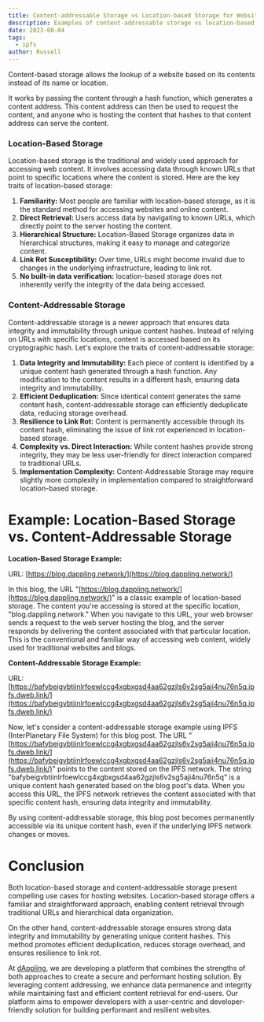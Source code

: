 ```yaml
---
title: Content-addressable Storage vs Location-based Storage for Websites
description: Examples of content-addressable storage vs location-based
date: 2023-08-04
tags:
  - ipfs
author: Russell
---
```


Content-based storage allows the lookup of a website based on its contents instead of its name or location.

It works by passing the content through a hash function, which generates a content address.
This content address can then be used to request the content, and anyone who is hosting the content that hashes to that content address can serve the content.

### Location-Based Storage

Location-based storage is the traditional and widely used approach for accessing web content. It involves accessing data through known URLs that point to specific locations where the content is stored. Here are the key traits of location-based storage:

1. **Familiarity:** Most people are familiar with location-based storage, as it is the standard method for accessing websites and online content.
2. **Direct Retrieval:** Users access data by navigating to known URLs, which directly point to the server hosting the content.
3. **Hierarchical Structure:** Location-Based Storage organizes data in hierarchical structures, making it easy to manage and categorize content.
4. **Link Rot Susceptibility:** Over time, URLs might become invalid due to changes in the underlying infrastructure, leading to link rot.
5. **No built-in data verification:** location-based storage does not inherently verify the integrity of the data being accessed.

### Content-Addressable Storage

Content-addressable storage is a newer approach that ensures data integrity and immutability through unique content hashes. Instead of relying on URLs with specific locations, content is accessed based on its cryptographic hash. Let's explore the traits of content-addressable storage:

1. **Data Integrity and Immutability:** Each piece of content is identified by a unique content hash generated through a hash function. Any modification to the content results in a different hash, ensuring data integrity and immutability.
2. **Efficient Deduplication:** Since identical content generates the same content hash, content-addressable storage can efficiently deduplicate data, reducing storage overhead.
3. **Resilience to Link Rot:** Content is permanently accessible through its content hash, eliminating the issue of link rot experienced in location-based storage.
4. **Complexity vs. Direct Interaction:** While content hashes provide strong integrity, they may be less user-friendly for direct interaction compared to traditional URLs.
5. **Implementation Complexity:** Content-Addressable Storage may require slightly more complexity in implementation compared to straightforward location-based storage.

# Example: Location-Based Storage vs. Content-Addressable Storage

**Location-Based Storage Example:**

URL: [https://blog.dappling.network/](https://blog.dappling.network/)

In this blog, the URL "[https://blog.dappling.network/](https://blog.dappling.network/)" is a classic example of location-based storage. The content you're accessing is stored at the specific location, "blog.dappling.network." When you navigate to this URL, your web browser sends a request to the web server hosting the blog, and the server responds by delivering the content associated with that particular location. This is the conventional and familiar way of accessing web content, widely used for traditional websites and blogs.

**Content-Addressable Storage Example:**

URL: [https://bafybeigvbtiinlrfoewlccg4xgbxgsd4aa62gzjls6v2sg5aji4nu76n5q.ipfs.dweb.link/](https://bafybeigvbtiinlrfoewlccg4xgbxgsd4aa62gzjls6v2sg5aji4nu76n5q.ipfs.dweb.link/)

Now, let's consider a content-addressable storage example using IPFS (InterPlanetary File System) for this blog post. The URL "[https://bafybeigvbtiinlrfoewlccg4xgbxgsd4aa62gzjls6v2sg5aji4nu76n5q.ipfs.dweb.link/](https://bafybeigvbtiinlrfoewlccg4xgbxgsd4aa62gzjls6v2sg5aji4nu76n5q.ipfs.dweb.link/)" points to the content stored on the IPFS network. The string "bafybeigvbtiinlrfoewlccg4xgbxgsd4aa62gzjls6v2sg5aji4nu76n5q" is a unique content hash generated based on the blog post's data. When you access this URL, the IPFS network retrieves the content associated with that specific content hash, ensuring data integrity and immutability.

By using content-addressable storage, this blog post becomes permanently accessible via its unique content hash, even if the underlying IPFS network changes or moves.

# Conclusion

Both location-based storage and content-addressable storage present compelling use cases for hosting websites. Location-based storage offers a familiar and straightforward approach, enabling content retrieval through traditional URLs and hierarchical data organization.

On the other hand, content-addressable storage ensures strong data integrity and immutability by generating unique content hashes. This method promotes efficient deduplication, reduces storage overhead, and ensures resilience to link rot.

At [dAppling](https://dappling.network/landing), we are developing a platform that combines the strengths of both approaches to create a secure and performant hosting solution. By leveraging content addressing, we enhance data permanence and integrity while maintaining fast and efficient content retrieval for end-users. Our platform aims to empower developers with a user-centric and developer-friendly solution for building performant and resilient websites.
